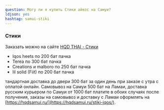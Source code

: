 ```yaml
---
question: Могу ли я купить Cтики айкос на Самуи?
ldjson: yes 
hashtag: samui-stiki
---
```


###  Стики 

Заказать можно на сайте [HQD THAI - Стики](https://hqdsamui.ru/stiki-iqos/)

* Iqos heets по 200 бат пачка
* Terea по 300 бат пачка
* Creations и malboro по 250 бат пачка
* lil solid (Fiit) по 200 бат пачка  

тандартная доставка до двери 300 бат за один день при заказе с утра с оплатой онлайн. Самовывоз на Самуи 500 бат на Ламаи, доставка русским курьером по Самуи от 1000 бат платите в обоих случаях после получения, заказы на самовывоз и доставку с Ламаи оформлять на [https://hqdsamui.ru/](https://hqdsamui.ru/stiki-iqos/).
